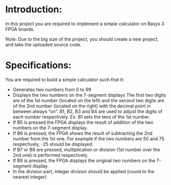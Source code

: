 # Introduction: 
In this project you are required to implement a simple calculator on Basys 3 FPGA boards.

Note: Due to the big size of the project, you should create a new project, and take the uploaded source code.

# Specifications: 
You are required to build a simple calculator such that it:
- Generates two numbers from 0 to 99
- Displays the two numbers on the 7-segment displays The first two digits are of the 1st number (located on the left) and the second two digits are of the 2nd number (located on the right) with the decimal point in between always “on”. B1, B2, B3 and B4 are used to adjust the digits of each number respectively. Ex: B1 sets the tens of the 1st number.
- If B5 is pressed the FPGA displays the result of addition of the two numbers on  the 7-segment display.
- If B6 is pressed, the FPGA shows the result of subtracting the 2nd number  from the 1st one. For example if the two numbers are 50 and 75 respectively, -25 should be displayed.
- If B7 or B8 are pressed, multiplication or division (1st number over the 2nd one) is performed respectively. 
- If B9 is pressed, the FPGA displays the original two numbers on the 7-segment display.
- In the division part, integer division should be applied (round to the nearest integer)
